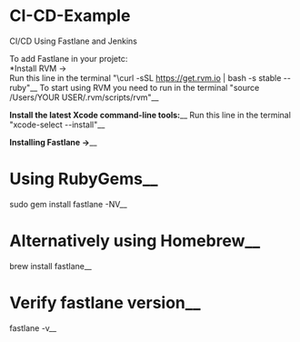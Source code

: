 # CI-CD-Example
CI/CD Using Fastlane and Jenkins

To add Fastlane in your projetc:<br />
*Install RVM -><br />
Run this line in the terminal "\curl -sSL https://get.rvm.io | bash -s stable --ruby"__
To start using RVM you need to run in the terminal "source /Users/YOUR USER/.rvm/scripts/rvm"__

**Install the latest Xcode command-line tools:**__
Run this line in the terminal "xcode-select --install"__


**Installing Fastlane ->**__
# Using RubyGems__
sudo gem install fastlane -NV__
# Alternatively using Homebrew__
brew install fastlane__
# Verify fastlane version__
fastlane -v__
